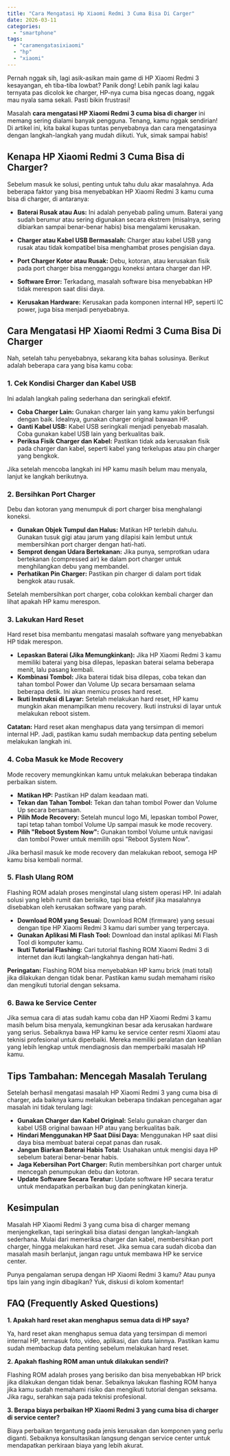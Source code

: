 ```yaml
---
title: "Cara Mengatasi Hp Xiaomi Redmi 3 Cuma Bisa Di Carger"
date: 2026-03-11
categories: 
  - "smartphone"
tags: 
  - "caramengatasixiaomi"
  - "hp"
  - "xiaomi"
---
```


Pernah nggak sih, lagi asik-asikan main game di HP Xiaomi Redmi 3 kesayangan, eh tiba-tiba lowbat? Panik dong! Lebih panik lagi kalau ternyata pas dicolok ke charger, HP-nya cuma bisa ngecas doang, nggak mau nyala sama sekali. Pasti bikin frustrasi!

Masalah **cara mengatasi HP Xiaomi Redmi 3 cuma bisa di charger** ini memang sering dialami banyak pengguna. Tenang, kamu nggak sendirian! Di artikel ini, kita bakal kupas tuntas penyebabnya dan cara mengatasinya dengan langkah-langkah yang mudah diikuti. Yuk, simak sampai habis!

## Kenapa HP Xiaomi Redmi 3 Cuma Bisa di Charger?

Sebelum masuk ke solusi, penting untuk tahu dulu akar masalahnya. Ada beberapa faktor yang bisa menyebabkan HP Xiaomi Redmi 3 kamu cuma bisa di charger, di antaranya:

- **Baterai Rusak atau Aus:** Ini adalah penyebab paling umum. Baterai yang sudah berumur atau sering digunakan secara ekstrem (misalnya, sering dibiarkan sampai benar-benar habis) bisa mengalami kerusakan.
    
- **Charger atau Kabel USB Bermasalah:** Charger atau kabel USB yang rusak atau tidak kompatibel bisa menghambat proses pengisian daya.
    
- **Port Charger Kotor atau Rusak:** Debu, kotoran, atau kerusakan fisik pada port charger bisa mengganggu koneksi antara charger dan HP.
    
- **Software Error:** Terkadang, masalah software bisa menyebabkan HP tidak merespon saat diisi daya.
    
- **Kerusakan Hardware:** Kerusakan pada komponen internal HP, seperti IC power, juga bisa menjadi penyebabnya.
    

## Cara Mengatasi HP Xiaomi Redmi 3 Cuma Bisa Di Charger

Nah, setelah tahu penyebabnya, sekarang kita bahas solusinya. Berikut adalah beberapa cara yang bisa kamu coba:

### 1\. Cek Kondisi Charger dan Kabel USB

Ini adalah langkah paling sederhana dan seringkali efektif.

- **Coba Charger Lain:** Gunakan charger lain yang kamu yakin berfungsi dengan baik. Idealnya, gunakan charger original bawaan HP.
- **Ganti Kabel USB:** Kabel USB seringkali menjadi penyebab masalah. Coba gunakan kabel USB lain yang berkualitas baik.
- **Periksa Fisik Charger dan Kabel:** Pastikan tidak ada kerusakan fisik pada charger dan kabel, seperti kabel yang terkelupas atau pin charger yang bengkok.

Jika setelah mencoba langkah ini HP kamu masih belum mau menyala, lanjut ke langkah berikutnya.

### 2\. Bersihkan Port Charger

Debu dan kotoran yang menumpuk di port charger bisa menghalangi koneksi.

- **Gunakan Objek Tumpul dan Halus:** Matikan HP terlebih dahulu. Gunakan tusuk gigi atau jarum yang dilapisi kain lembut untuk membersihkan port charger dengan hati-hati.
- **Semprot dengan Udara Bertekanan:** Jika punya, semprotkan udara bertekanan (compressed air) ke dalam port charger untuk menghilangkan debu yang membandel.
- **Perhatikan Pin Charger:** Pastikan pin charger di dalam port tidak bengkok atau rusak.

Setelah membersihkan port charger, coba colokkan kembali charger dan lihat apakah HP kamu merespon.

### 3\. Lakukan Hard Reset

Hard reset bisa membantu mengatasi masalah software yang menyebabkan HP tidak merespon.

- **Lepaskan Baterai (Jika Memungkinkan):** Jika HP Xiaomi Redmi 3 kamu memiliki baterai yang bisa dilepas, lepaskan baterai selama beberapa menit, lalu pasang kembali.
- **Kombinasi Tombol:** Jika baterai tidak bisa dilepas, coba tekan dan tahan tombol Power dan Volume Up secara bersamaan selama beberapa detik. Ini akan memicu proses hard reset.
- **Ikuti Instruksi di Layar:** Setelah melakukan hard reset, HP kamu mungkin akan menampilkan menu recovery. Ikuti instruksi di layar untuk melakukan reboot sistem.

**Catatan:** Hard reset akan menghapus data yang tersimpan di memori internal HP. Jadi, pastikan kamu sudah membackup data penting sebelum melakukan langkah ini.

### 4\. Coba Masuk ke Mode Recovery

Mode recovery memungkinkan kamu untuk melakukan beberapa tindakan perbaikan sistem.

- **Matikan HP:** Pastikan HP dalam keadaan mati.
- **Tekan dan Tahan Tombol:** Tekan dan tahan tombol Power dan Volume Up secara bersamaan.
- **Pilih Mode Recovery:** Setelah muncul logo Mi, lepaskan tombol Power, tapi tetap tahan tombol Volume Up sampai masuk ke mode recovery.
- **Pilih "Reboot System Now":** Gunakan tombol Volume untuk navigasi dan tombol Power untuk memilih opsi "Reboot System Now".

Jika berhasil masuk ke mode recovery dan melakukan reboot, semoga HP kamu bisa kembali normal.

### 5\. Flash Ulang ROM

Flashing ROM adalah proses menginstal ulang sistem operasi HP. Ini adalah solusi yang lebih rumit dan berisiko, tapi bisa efektif jika masalahnya disebabkan oleh kerusakan software yang parah.

- **Download ROM yang Sesuai:** Download ROM (firmware) yang sesuai dengan tipe HP Xiaomi Redmi 3 kamu dari sumber yang terpercaya.
- **Gunakan Aplikasi Mi Flash Tool:** Download dan instal aplikasi Mi Flash Tool di komputer kamu.
- **Ikuti Tutorial Flashing:** Cari tutorial flashing ROM Xiaomi Redmi 3 di internet dan ikuti langkah-langkahnya dengan hati-hati.

**Peringatan:** Flashing ROM bisa menyebabkan HP kamu brick (mati total) jika dilakukan dengan tidak benar. Pastikan kamu sudah memahami risiko dan mengikuti tutorial dengan seksama.

### 6\. Bawa ke Service Center

Jika semua cara di atas sudah kamu coba dan HP Xiaomi Redmi 3 kamu masih belum bisa menyala, kemungkinan besar ada kerusakan hardware yang serius. Sebaiknya bawa HP kamu ke service center resmi Xiaomi atau teknisi profesional untuk diperbaiki. Mereka memiliki peralatan dan keahlian yang lebih lengkap untuk mendiagnosis dan memperbaiki masalah HP kamu.

## Tips Tambahan: Mencegah Masalah Terulang

Setelah berhasil mengatasi masalah HP Xiaomi Redmi 3 yang cuma bisa di charger, ada baiknya kamu melakukan beberapa tindakan pencegahan agar masalah ini tidak terulang lagi:

- **Gunakan Charger dan Kabel Original:** Selalu gunakan charger dan kabel USB original bawaan HP atau yang berkualitas baik.
- **Hindari Menggunakan HP Saat Diisi Daya:** Menggunakan HP saat diisi daya bisa membuat baterai cepat panas dan rusak.
- **Jangan Biarkan Baterai Habis Total:** Usahakan untuk mengisi daya HP sebelum baterai benar-benar habis.
- **Jaga Kebersihan Port Charger:** Rutin membersihkan port charger untuk mencegah penumpukan debu dan kotoran.
- **Update Software Secara Teratur:** Update software HP secara teratur untuk mendapatkan perbaikan bug dan peningkatan kinerja.

## Kesimpulan

Masalah HP Xiaomi Redmi 3 yang cuma bisa di charger memang menjengkelkan, tapi seringkali bisa diatasi dengan langkah-langkah sederhana. Mulai dari memeriksa charger dan kabel, membersihkan port charger, hingga melakukan hard reset. Jika semua cara sudah dicoba dan masalah masih berlanjut, jangan ragu untuk membawa HP ke service center.

Punya pengalaman serupa dengan HP Xiaomi Redmi 3 kamu? Atau punya tips lain yang ingin dibagikan? Yuk, diskusi di kolom komentar!

## FAQ (Frequently Asked Questions)

**1\. Apakah hard reset akan menghapus semua data di HP saya?**

Ya, hard reset akan menghapus semua data yang tersimpan di memori internal HP, termasuk foto, video, aplikasi, dan data lainnya. Pastikan kamu sudah membackup data penting sebelum melakukan hard reset.

**2\. Apakah flashing ROM aman untuk dilakukan sendiri?**

Flashing ROM adalah proses yang berisiko dan bisa menyebabkan HP brick jika dilakukan dengan tidak benar. Sebaiknya lakukan flashing ROM hanya jika kamu sudah memahami risiko dan mengikuti tutorial dengan seksama. Jika ragu, serahkan saja pada teknisi profesional.

**3\. Berapa biaya perbaikan HP Xiaomi Redmi 3 yang cuma bisa di charger di service center?**

Biaya perbaikan tergantung pada jenis kerusakan dan komponen yang perlu diganti. Sebaiknya konsultasikan langsung dengan service center untuk mendapatkan perkiraan biaya yang lebih akurat.
